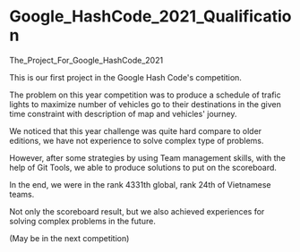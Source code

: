 # Google_HashCode_2021_Qualification
The_Project_For_Google_HashCode_2021

This is our first project in the Google Hash Code's competition.

The problem on this year competition was to produce a schedule of trafic lights 
to maximize number of vehicles go to their destinations 
in the given time constraint with description of map and vehicles' journey.

We noticed that this year challenge was quite hard compare to older editions, 
we have not experience to solve complex type of problems.

However, after some strategies by using Team management skills, with the help of Git Tools,
we able to produce solutions to put on the scoreboard.

In the end, we were in the rank 4331th global, rank 24th of Vietnamese teams.

Not only the scoreboard result, but we also achieved experiences 
for solving complex problems in the future. 

(May be in the next competition)
